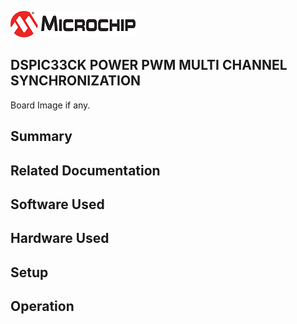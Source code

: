 ![image](images/microchip.jpg) 

## DSPIC33CK POWER PWM MULTI CHANNEL SYNCHRONIZATION

Board Image if any.

## Summary


## Related Documentation


## Software Used 


## Hardware Used


## Setup


## Operation



